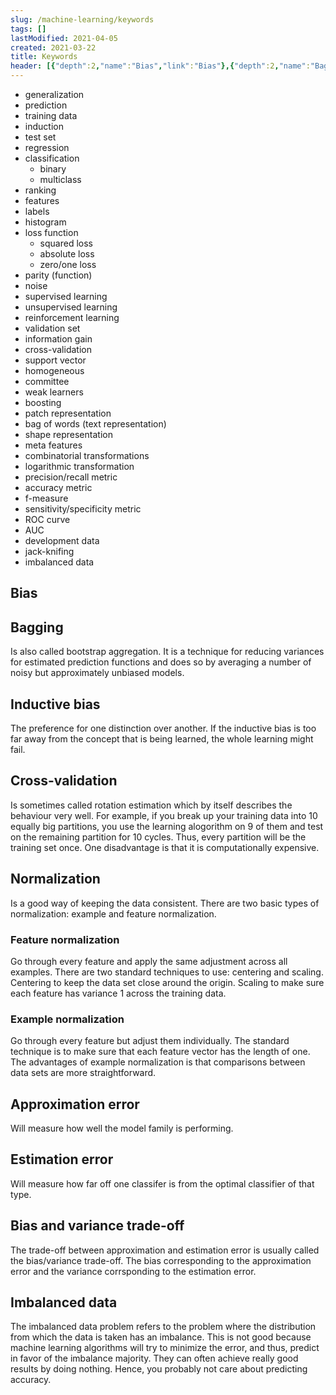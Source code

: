 ```yaml
---
slug: /machine-learning/keywords
tags: []
lastModified: 2021-04-05
created: 2021-03-22
title: Keywords
header: [{"depth":2,"name":"Bias","link":"Bias"},{"depth":2,"name":"Bagging","link":"Bagging"},{"depth":2,"name":"Inductive bias","link":"Inductive-bias"},{"depth":2,"name":"Cross-validation","link":"Cross-validation"},{"depth":2,"name":"Normalization","link":"Normalization"},{"depth":3,"name":"Feature normalization","link":"Feature-normalization"},{"depth":3,"name":"Example normalization","link":"Example-normalization"},{"depth":2,"name":"Approximation error","link":"Approximation-error"},{"depth":2,"name":"Estimation error","link":"Estimation-error"},{"depth":2,"name":"Bias and variance trade-off","link":"Bias-and-variance-trade-off"},{"depth":2,"name":"Imbalanced data","link":"Imbalanced-data"}]
---
```


- generalization
- prediction
- training data
- induction
- test set
- regression
- classification
  - binary
  - multiclass
- ranking
- features
- labels
- histogram
- loss function
  - squared loss
  - absolute loss
  - zero/one loss
- parity (function)
- noise
- supervised learning
- unsupervised learning
- reinforcement learning
- validation set
- information gain
- cross-validation
- support vector
- homogeneous
- committee
- weak learners
- boosting
- patch representation
- bag of words (text representation)
- shape representation
- meta features
- combinatorial transformations
- logarithmic transformation
- precision/recall metric
- accuracy metric
- f-measure
- sensitivity/specificity metric
- ROC curve
- AUC
- development data
- jack-knifing
- imbalanced data



## Bias

## Bagging
Is also called bootstrap aggregation. It is a technique for reducing variances for estimated prediction functions and does so by averaging a number of noisy but approximately unbiased models.

## Inductive bias
The preference for one distinction over another. If the inductive bias is too far away from the concept that is being learned, the whole learning might fail.


## Cross-validation
Is sometimes called rotation estimation which by itself describes the behaviour very well. For example, if you break up your training data into 10 equally big partitions, you use the learning alogorithm on 9 of them and test on the remaining partition for 10 cycles. Thus, every partition will be the training set once. One disadvantage is that it is computationally expensive.

## Normalization
Is a good way of keeping the data consistent. There are two basic types of normalization: example and feature normalization.

### Feature normalization
Go through every feature and apply the same adjustment across all examples. There are two standard techniques to use: centering and scaling. Centering to keep the data set close around the origin. Scaling to make sure each feature has variance 1 across the training data.

### Example normalization
Go through every feature but adjust them individually. The standard technique is to make sure that each feature vector has the length of one. The advantages of example normalization is that comparisons between data sets are more straightforward.

## Approximation error
Will measure how well the model family is performing.

## Estimation error
Will measure how far off one classifer is from the optimal classifier of that type.

## Bias and variance trade-off
The trade-off between approximation and estimation error is usually called the bias/variance trade-off. The bias corresponding to the approximation error and the variance corrsponding to the estimation error.

## Imbalanced data
The imbalanced data problem refers to the problem where the distribution from which the data is taken has an imbalance. This is not good because machine learning algorithms will try to minimize the error, and thus, predict in favor of the imbalance majority. They can often achieve really good results by doing nothing. Hence, you probably not care about predicting accuracy.